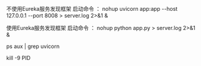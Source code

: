 不使用Eureka服务发现框架 启动命令 ： nohup uvicorn app:app --host 127.0.0.1 --port 8008 > server.log 2>&1 &

使用Eureka服务发现框架 启动命令 ： nohup python app.py > server.log 2>&1 &

ps aux | grep uvicorn

kill -9 PID